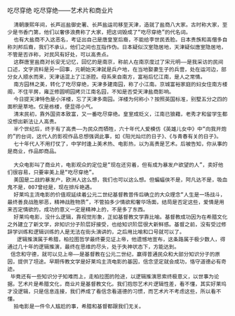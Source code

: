 吃尽穿绝
      吃尽穿绝——艺术片和商业片
    
      清朝康熙年间，长芦巡盐御史署、长芦盐运司移至天津，造就了盐商八大家。古时称大家，至少是书香门第，他们以奢侈浪费称了大家，把这词毁成了“吃尽穿绝”的代名词。
      也有大盐商不入这恶名，考证出自己是唐皇室后裔，不能给李世民丢脸。日本贵族和高僧多自称刘邦后裔，我们不承认，他们之间也互指作伪。日本疑似汉室隐居地，天津疑似唐室隐居地，不管是否诈称，对民风有好处，可以高贵点。
      这群唐室盐商对长安无记忆，回忆的是南京，称前人在南京度过了宋元明——是我采访的民间口述，文字资料是另一回事，元朝始天津就是兵户地，在当地娶妻生子的兵营，处在运河边，部分女人顺水而来，天津话混上了江浙腔。母系来自南方，富裕后忆江南，是人之常情。
      南方园林之美，转化了吃尽穿绝，天津多建南园，称了小江南。京城富裕家庭的妇女住南方楼阁，不住平房，雍正修圆明园拷贝江南名园，不知是否受天津盐商影响。
      今日提天津特色是小洋楼，忘了天津多南园。洋楼为何称小？按照英国标准，别墅五分之四的面积是草地。仅是栋楼，便显得小气。
      清末民初，靠外国资本致富，又一番吃尽穿绝。皇室成贬义，江南已狼藉，老秀才和留学生都没想出新法让人高贵。
      半个世纪后，终于有了高贵——为民众而牺牲，六十年代人爱模仿《英雄儿女中》中“向我开炮的”的台词，这代人的影视作品总想强调此事，如《阳光灿烂的日子》、《与青春有关的日子》。
      七十年代人不用打仗了，中学时逢上美术热、电影热，以为高贵是艺术。后被告知，你从事的是商业，作品即商品。
 
      大众电影叫了商业片，电影观众的定位是“现在还穷着，但有成为暴发户欲望的人”，卖好他们很容易，只要审美上是“吃尽穿绝”。
      美国是二战的暴发户，欧洲人这么想，我们也可以这么想。但蝙蝠侠不是，阿凡达不是，吸血鬼不是，007曾经是，现在排斥艳遇。
      好莱坞主流电影的价值观延续着公元二世纪基督教普传后确立的大众理念“人生是一场战斗，最终善良战胜邪恶，精神战胜物质”，不管拍多少情欲和奢华场面，结局是否定这些，爱情是用来否定情欲的，成功的意义一定是精神上的，不是多了东西。
      好莱坞电影，没什么逻辑，靠视觉形象，正如基督教文学靠比喻。基督教成功因为在希腊文化之外建立了新文学，非知识分子阶层好接受，也给知识阶层很大新鲜感。基督之前，没有受过修辞学训练和逻辑训练的人是无法在街头演讲的，之后用比喻和口号就可以了。
       逻辑推演属于希腊，柏拉图哲学最终要见证上帝，他遗憾地宣布，这条路属于极少数人，得通过几十年的逻辑推演，最终在思维的尽头，处于失神状态下，方能达到。
     信念和守德，就可以见上帝——是基督教在公元二世纪，赢得普通民众和大部分知识分子的原因，提供了坦途。早期传教文学是好莱坞主流电影的基因，信念坚定就会成功，恪守道德必有奇迹。
     毕竟还有一些知识分子知难而上，走柏拉图的险途，以逻辑推演思索终极意义，以世事为论据。艺术片是希腊文化，商业片是基督教文化。我们抱怨艺术片逻辑性差，看不懂，其实好莱坞才没逻辑，只是信息连接，我们养成了看信念看道德的习惯，而艺术片不考虑这些，所以看不懂。
      拍电影是一件令人尴尬的事，希腊和基督都跟我们无关。
